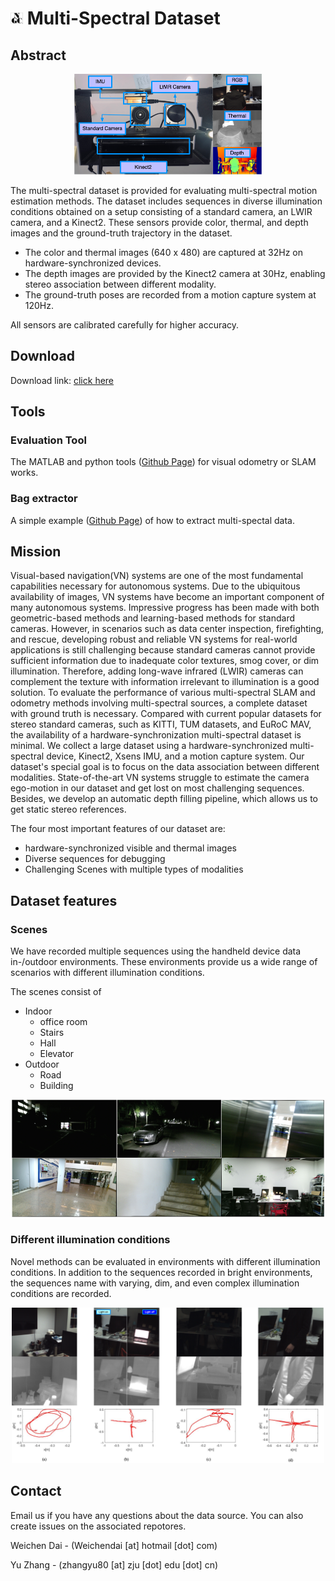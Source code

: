 # <img src="images/ngc.png" width="20" /> Multi-Spectral Dataset

## Abstract

<div align="center">
<img src="images/setup.png" width="300" />
</div>

The multi-spectral dataset is provided for evaluating multi-spectral motion estimation methods. The dataset includes sequences in diverse illumination conditions obtained on a setup consisting of a standard camera, an LWIR camera, and a Kinect2. These sensors provide color, thermal, and depth images and the ground-truth trajectory in the dataset. 

* The color and thermal images (640 x 480) are captured at 32Hz on hardware-synchronized devices.
* The depth images are provided by the Kinect2 camera at 30Hz, enabling stereo association between different modality.
* The ground-truth poses are recorded from a motion capture system at 120Hz. 

All sensors are calibrated carefully for higher accuracy.

##  Download

Download link: [click here](data.md)

## Tools

### Evaluation Tool

The MATLAB and python tools ([Github Page](https://github.com/weichnn/Evaluation_Tools)) for visual odometry or SLAM works.

### Bag extractor

A simple example ([Github Page](https://github.com/weichnn/bag_extractor)) of how to extract multi-spectal data.


## Mission

Visual-based navigation(VN) systems are one of the most fundamental capabilities necessary for autonomous systems. Due to the ubiquitous availability of images, VN systems have become an important component of many autonomous systems. Impressive progress has been made with both geometric-based methods and learning-based methods for standard cameras. However,  in scenarios such as data center inspection, firefighting, and rescue, developing robust and reliable VN systems for real-world applications is still challenging because standard cameras cannot provide sufficient information due to inadequate color textures, smog cover, or dim illumination. Therefore, adding long-wave infrared (LWIR) cameras can complement the texture with information irrelevant to illumination is a good solution. To evaluate the performance of various multi-spectral SLAM and odometry methods involving multi-spectral sources, a complete dataset with ground truth is necessary.
Compared with current popular datasets for stereo standard cameras, such as KITTI, TUM datasets, and EuRoC MAV, the availability of a hardware-synchronization multi-spectral dataset is minimal.
We collect a large dataset using a hardware-synchronized multi-spectral device, Kinect2, Xsens IMU, and a motion capture system. Our dataset's special goal is to focus on the data association between different modalities. State-of-the-art VN systems struggle to estimate the camera ego-motion in our dataset and get lost on most challenging sequences. Besides, we develop an automatic depth filling pipeline, which allows us to get static stereo references.

The four most important features of our dataset are:

* hardware-synchronized visible and thermal images
* Diverse sequences for debugging
* Challenging Scenes with multiple types of modalities

## Dataset features

### Scenes

We have recorded multiple sequences using the handheld device data in-/outdoor environments. These environments provide us a wide range of scenarios with different illumination conditions. 

The scenes consist of

* Indoor
    * office room
    * Stairs
    * Hall
    * Elevator
* Outdoor
    * Road
    * Building

<div align="center">
<img src="images/env.png" width="500" />
</div>

### Different illumination conditions

Novel methods can be evaluated in environments with different illumination conditions. In addition to the sequences recorded in bright environments, the sequences name with varying, dim, and even complex illumination conditions are recorded. 

<div align="center">
<img src="images/overview.png" width="500" />
</div>

<!-- ### Data process pipeline -->


## Contact

Email us if you have any questions about the data source. You can also create issues on the associated repotores.

Weichen Dai - (Weichendai [at] hotmail [dot] com)

Yu Zhang - (zhangyu80 [at] zju [dot] edu [dot] cn)